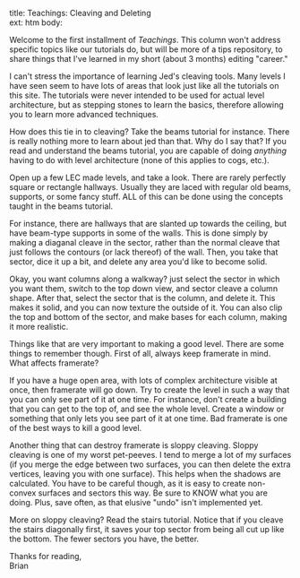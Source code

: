 title: Teachings: Cleaving and Deleting  
ext: htm
body:
  
Welcome to the first installment of
*Teachings*. This column won't address specific topics like our
tutorials do, but will be more of a tips repository, to share things
that I've learned in my short (about 3 months) editing "career."  
  
I can't stress the importance of learning Jed's cleaving tools. Many
levels I have seen seem to have lots of areas that look just like all
the tutorials on this site. The tutorials were never intended to be used
for actual level architecture, but as stepping stones to learn the
basics, therefore allowing you to learn more advanced techniques.  
  
How does this tie in to cleaving? Take the beams tutorial for instance.
There is really nothing more to learn about jed than that. Why do I say
that? If you read and understand the beams tutorial, you are capable of
doing *anything* having to do with level architecture (none of this
applies to cogs, etc.).  
  
Open up a few LEC made levels, and take a look. There are rarely
perfectly square or rectangle hallways. Usually they are laced with
regular old beams, supports, or some fancy stuff. ALL of this can be
done using the concepts taught in the beams tutorial.  
  
For instance, there are hallways that are slanted up towards the
ceiling, but have beam-type supports in some of the walls. This is done
simply by making a diaganal cleave in the sector, rather than the normal
cleave that just follows the contours (or lack thereof) of the wall.
Then, you take that sector, dice it up a bit, and delete any area you'd
like to become solid.  
  
Okay, you want columns along a walkway? just select the sector in which
you want them, switch to the top down view, and sector cleave a column
shape. After that, select the sector that is the column, and delete it.
This makes it solid, and you can now texture the outside of it. You can
also clip the top and bottom of the sector, and make bases for each
column, making it more realistic.  
  
Things like that are very important to making a good level. There are
some things to remember though. First of all, always keep framerate in
mind. What affects framerate?  
  
If you have a huge open area, with lots of complex architecture visible
at once, then framerate will go down. Try to create the level in such a
way that you can only see part of it at one time. For instance, don't
create a building that you can get to the top of, and see the whole
level. Create a window or something that only lets you see part of it at
one time. Bad framerate is one of the best ways to kill a good level.  
  
Another thing that can destroy framerate is sloppy cleaving. Sloppy
cleaving is one of my worst pet-peeves. I tend to merge a lot of my
surfaces (if you merge the edge between two surfaces, you can then
delete the extra vertices, leaving you with one surface). This helps
when the shadows are calculated. You have to be careful though, as it is
easy to create non-convex surfaces and sectors this way. Be sure to KNOW
what you are doing. Plus, save often, as that elusive "undo" isn't
implemented yet.  
  
More on sloppy cleaving? Read the stairs tutorial. Notice that if you
cleave the stairs diagonally first, it saves your top sector from being
all cut up like the bottom. The fewer sectors you have, the better.  
  
Thanks for reading,  
Brian

